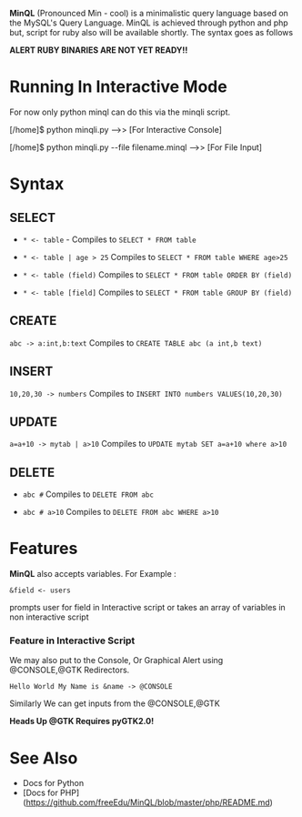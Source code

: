 **MinQL** (Pronounced Min - cool) is a minimalistic query language based on the MySQL's Query Language. MinQL is achieved through python and php but, script for ruby also will be available shortly. The syntax goes as follows

**ALERT RUBY BINARIES ARE NOT YET READY!!**


Running In Interactive Mode
========================
For now only python minql can do this via the minqli script.


[/home]$ python minqli.py -->> [For Interactive Console]               

[/home]$ python minqli.py --file filename.minql -->> [For File Input]  


Syntax
======

SELECT 
------

* `* <- table`  - Compiles to  `SELECT * FROM table`

* `* <- table | age > 25`  Compiles to `SELECT * FROM table WHERE age>25`

* `* <- table (field)` Compiles to `SELECT * FROM table ORDER BY (field)`

* `* <- table [field]`  Compiles to `SELECT * FROM table GROUP BY (field)`

CREATE 
-----

`abc -> a:int,b:text` Compiles to `CREATE TABLE abc (a int,b text)`

INSERT
------

`10,20,30 -> numbers` Compiles to `INSERT INTO numbers VALUES(10,20,30)`

UPDATE
-----

`a=a+10 -> mytab | a>10` Compiles to `UPDATE mytab SET a=a+10 where a>10`

DELETE
-----

* `abc #` Compiles to `DELETE FROM abc`

* `abc # a>10` Compiles to `DELETE FROM abc WHERE a>10`

Features
===================================================
**MinQL** also accepts variables. For Example :

`&field <- users `

prompts user for field in Interactive script or takes an array of variables in non interactive script

### Feature in Interactive Script

We may also put to the Console, Or Graphical Alert 
using @CONSOLE,@GTK Redirectors. 


`Hello World My Name is &name -> @CONSOLE`

Similarly We can get inputs from the @CONSOLE,@GTK

**Heads Up @GTK Requires pyGTK2.0!**

See Also
======================
* Docs for Python 
* [Docs for PHP] (https://github.com/freeEdu/MinQL/blob/master/php/README.md)

